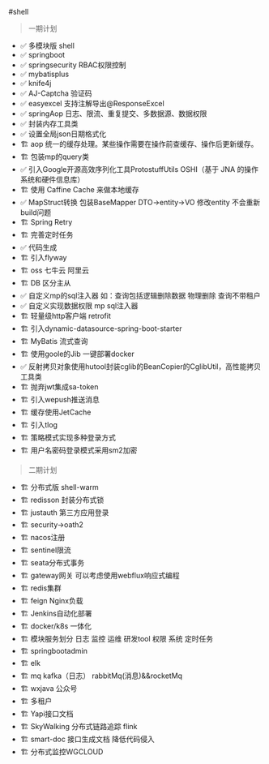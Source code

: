 #shell
    
> 一期计划

- ✅   多模块版 shell
- ✅   springboot 
- ✅   springsecurity RBAC权限控制
- ✅   mybatisplus
- ✅   knife4j
- ✅   AJ-Captcha 验证码 
- ✅   easyexcel 支持注解导出@ResponseExcel
- ✅   springAop 日志、限流、重复提交、多数据源、数据权限
- ✅   封装内存工具类
- ✅   设置全局json日期格式化
- 🏗   aop 统一的缓存处理。某些操作需要在操作前查缓存、操作后更新缓存。
- 🏗   包装mp的query类
- ✅   引入Google开源高效序列化工具ProtostuffUtils OSHI（基于 JNA 的操作系统和硬件信息库）
- 🏗   使用 Caffine Cache 来做本地缓存 
- ✅   MapStruct转换 包装BaseMapper DTO->entity->VO  修改entity 不会重新build问题
- 🏗   Spring Retry
- 🏗   完善定时任务
- ✅   代码生成
- 🏗   引入flyway
- 🏗   oss 七牛云 阿里云
- 🏗   DB 区分主从 
- ✅   自定义mp的sql注入器 如：查询包括逻辑删除数据 物理删除 查询不带租户
- ✅   自定义实现数据权限 mp sql注入器
- 🏗   轻量级http客户端 retrofit
- 🏗   引入dynamic-datasource-spring-boot-starter 
- 🏗   MyBatis 流式查询
- 🏗   使用goole的Jib 一键部署docker
- ✅   反射拷贝对象使用hutool封装cglib的BeanCopier的CglibUtil，高性能拷贝工具类
- 🏗   抛弃jwt集成sa-token
- 🏗   引入wepush推送消息
- 🏗   缓存使用JetCache
- 🏗   引入tlog
- 🏗   策略模式实现多种登录方式
- 🏗   用户名密码登录模式采用sm2加密

> 二期计划

- 🏗   分布式版 shell-warm
- 🏗   redisson 封装分布式锁
- 🏗   justauth 第三方应用登录
- 🏗   security->oath2
- 🏗   nacos注册 
- 🏗   sentinel限流
- 🏗   seata分布式事务
- 🏗   gateway网关  可以考虑使用webflux响应式编程
- 🏗   redis集群
- 🏗   feign Nginx负载
- 🏗   Jenkins自动化部署
- 🏗   docker/k8s 一体化
- 🏗   模块服务划分 日志 监控 运维 研发tool 权限 系统 定时任务
- 🏗   springbootadmin
- 🏗   elk
- 🏗   mq kafka（日志） rabbitMq(消息)&&rocketMq
- 🏗   wxjava 公众号
- 🏗   多租户
- 🏗   Yapi接口文档
- 🏗   SkyWalking 分布式链路追踪 flink
- 🏗   smart-doc 接口生成文档 降低代码侵入
- 🏗   分布式监控WGCLOUD
    
    

